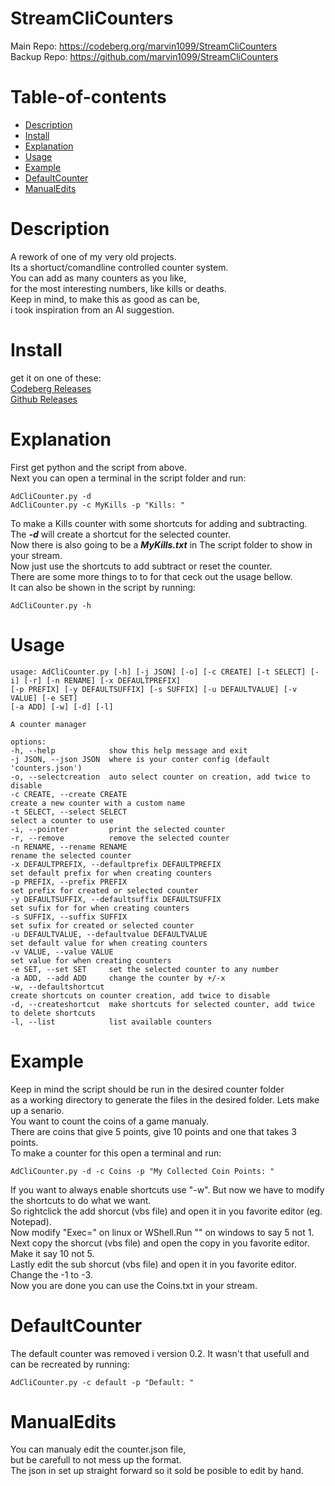 # StreamCliCounters
Main Repo: https://codeberg.org/marvin1099/StreamCliCounters  
Backup Repo: https://github.com/marvin1099/StreamCliCounters

# Table-of-contents
- [Description](#Description) 
- [Install](#Install)
- [Explanation](#Explanation)  
- [Usage](#Usage)  
- [Example](#Example)  
- [DefaultCounter](#DefaultCounter) 
- [ManualEdits](#ManualEdits) 

# Description
A rework of one of my very old projects.  
Its a shortuct/comandline controlled counter system.  
You can add as many counters as you like,  
for the most interesting numbers, like kills or deaths.  
Keep in mind, to make this as good as can be,  
i took inspiration from an AI suggestion.  

# Install
get it on one of these:  
[Codeberg Releases](https://codeberg.org/marvin1099/StreamCliCounters/releases)   
[Github Releases](https://github.com/marvin1099/StreamCliCounters/releases)   

# Explanation
First get python and the script from above.  
Next you can open a terminal in the script folder and run: 

    AdCliCounter.py -d
    AdCliCounter.py -c MyKills -p "Kills: "  
To make a Kills counter with some shortcuts for adding and subtracting.  
The ***-d*** will create a shortcut for the selected counter.  
Now there is also going to be a ***MyKills.txt*** in The script folder to show in your stream.  
Now just use the shortcuts to add subtract or reset the counter.  
There are some more things to to for that ceck out the usage bellow.  
It can also be shown in the script by running:

    AdCliCounter.py -h

# Usage
    usage: AdCliCounter.py [-h] [-j JSON] [-o] [-c CREATE] [-t SELECT] [-i] [-r] [-n RENAME] [-x DEFAULTPREFIX]
    [-p PREFIX] [-y DEFAULTSUFFIX] [-s SUFFIX] [-u DEFAULTVALUE] [-v VALUE] [-e SET]
    [-a ADD] [-w] [-d] [-l]

    A counter manager

    options:
    -h, --help            show this help message and exit
    -j JSON, --json JSON  where is your conter config (default 'counters.json')
    -o, --selectcreation  auto select counter on creation, add twice to disable
    -c CREATE, --create CREATE
    create a new counter with a custom name
    -t SELECT, --select SELECT
    select a counter to use
    -i, --pointer         print the selected counter
    -r, --remove          remove the selected counter
    -n RENAME, --rename RENAME
    rename the selected counter
    -x DEFAULTPREFIX, --defaultprefix DEFAULTPREFIX
    set default prefix for when creating counters
    -p PREFIX, --prefix PREFIX
    set prefix for created or selected counter
    -y DEFAULTSUFFIX, --defaultsuffix DEFAULTSUFFIX
    set sufix for for when creating counters
    -s SUFFIX, --suffix SUFFIX
    set sufix for created or selected counter
    -u DEFAULTVALUE, --defaultvalue DEFAULTVALUE
    set default value for when creating counters
    -v VALUE, --value VALUE
    set value for when creating counters
    -e SET, --set SET     set the selected counter to any number
    -a ADD, --add ADD     change the counter by +/-x
    -w, --defaultshortcut
    create shortcuts on counter creation, add twice to disable
    -d, --createshortcut  make shortcuts for selected counter, add twice to delete shortcuts
    -l, --list            list available counters

# Example
Keep in mind the script should be run in the desired counter folder  
as a working directory to generate the files in the desired folder. 
Lets make up a senario.  
You want to count the coins of a game manualy.    
There are coins that give 5 points, give 10 points and one that takes 3 points.  
To make a counter for this open a terminal and run:  

    AdCliCounter.py -d -c Coins -p "My Collected Coin Points: "
If you want to always enable shortcuts use "-w".
But now we have to modify the shortcuts to do what we want.  
So rightclick the add shorcut (vbs file) and open it in you favorite editor (eg. Notepad).  
Now modify "Exec=" on linux or WShell.Run "" on windows to say 5 not 1.  
Next copy the shorcut (vbs file) and open the copy in you favorite editor.  
Make it say 10 not 5.  
Lastly edit the sub shorcut (vbs file) and open it in you favorite editor.  
Change the -1 to -3.  
Now you are done you can use the Coins.txt in your stream.

# DefaultCounter
The default counter was removed i version 0.2.
It wasn't that usefull and can be recreated by running:

    AdCliCounter.py -c default -p "Default: "

# ManualEdits
You can manualy edit the counter.json file,  
but be carefull to not mess up the format.  
The json in set up straight forward so it sold be posible to edit by hand.
